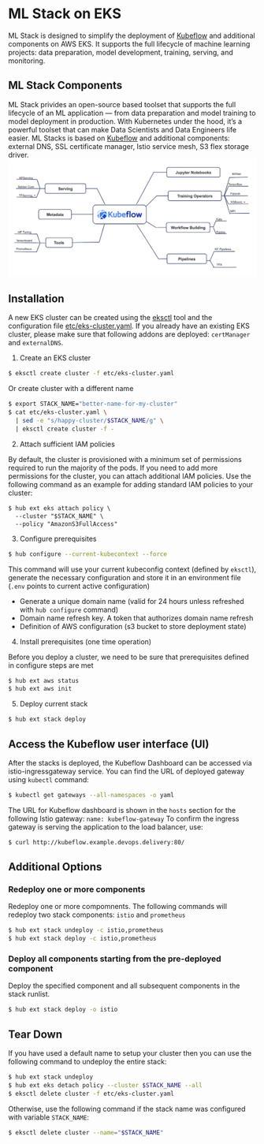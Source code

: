 # ML Stack on EKS

ML Stack is designed to simplify the deployment of [Kubeflow](https://github.com/kubeflow) and additional components on AWS EKS.  It supports the full lifecycle of machine learning projects: data preparation, model development, training, serving, and monitoring.

## ML Stack Components

ML Stack privides an open-source based toolset that supports the full lifecycle of an ML application — from data preparation and model training to model deployment in production.  With Kubernetes under the hood, it’s a powerful toolset that can make Data Scientists and Data Engineers life easier.  ML Stacks is based on [Kubeflow](https://github.com/kubeflow) and additional components: external DNS, SSL certificate manager, Istio service mesh, S3 flex storage driver.
![Components](/kubeflow_components.png)


## Installation

A new EKS cluster can be created using the [eksctl](https://docs.aws.amazon.com/eks/latest/userguide/eksctl.html) tool and the configuration file [etc/eks-cluster.yaml](etc/eks-cluster.yaml). If you already have an existing EKS cluster, please make sure that following addons are deployed: `certManager` and `externalDNS`.

1. Create an EKS cluster

```bash
$ eksctl create cluster -f etc/eks-cluster.yaml
```

Or create cluster with a different name

```bash
$ export STACK_NAME="better-name-for-my-cluster"
$ cat etc/eks-cluster.yaml \
  | sed -e "s/happy-cluster/$STACK_NAME/g" \
  | eksctl create cluster -f -
```

2. Attach sufficient IAM policies

By default, the cluster is provisioned with a minimum set of permissions required to run the majority of the pods.  If you need to add more permissions for the cluster, you can attach additional IAM policies.  Use the following command as an example for adding standard IAM policies to your cluster:

```
$ hub ext eks attach policy \
  --cluster "$STACK_NAME" \
  --policy "AmazonS3FullAccess"
```

3. Configure prerequisites

```bash
$ hub configure --current-kubecontext --force
```

This command will use your current kubeconfig context (defined by `eksctl`), generate the necessary configuration and store it in an environment file (`.env` points to current active configuration)

* Generate a unique domain name (valid for 24 hours unless refreshed with `hub configure` command)
* Domain name refresh key. A token that authorizes domain name refresh
* Definition of AWS configuration (s3 bucket to store deployment state)

4. Install prerequisites (one time operation)

Before you deploy a cluster, we need to be sure that prerequisites defined in configure steps are met

```bash
$ hub ext aws status
$ hub ext aws init
```

5. Deploy current stack

```bash
$ hub ext stack deploy
```

## Access the Kubeflow user interface (UI)
After the stacks is deployed, the Kubeflow Dashboard can be accessed via istio-ingressgateway service.  You can find the URL of deployed gateway using `kubectl` command:
```bash
$ kubectl get gateways --all-namespaces -o yaml
```
The URL for Kubeflow dashboard is shown in the `hosts` section for the following Istio gateway: 
`name: kubeflow-gateway`
To confirm the ingress gateway is serving the application to the load balancer, use:
```bash
$ curl http://kubeflow.example.devops.delivery:80/
```

## Additional Options

### Redeploy one or more components

Redeploy one or more compomnents. The following commands will redeploy two stack components: `istio` and `prometheus`

```bash
$ hub ext stack undeploy -c istio,prometheus
$ hub ext stack deploy -c istio,prometheus
```

### Deploy all components starting from the pre-deployed component

Deploy the specified component and all subsequent components in the stack runlist.

```bash
$ hub ext stack deploy -o istio
```

## Tear Down

If you have used a default name to setup your cluster then you can use the following command to undeploy the entire stack:

```bash
$ hub ext stack undeploy
$ hub ext eks detach policy --cluster $STACK_NAME --all
$ eksctl delete cluster -f etc/eks-cluster.yaml
```

Otherwise, use the following command if the stack name was configured with variable `STACK_NAME`:

```bash
$ eksctl delete cluster --name="$STACK_NAME"
```
